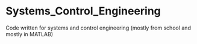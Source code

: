 # Systems_Control_Engineering
Code written for systems and control engineering (mostly from school and mostly in MATLAB)
